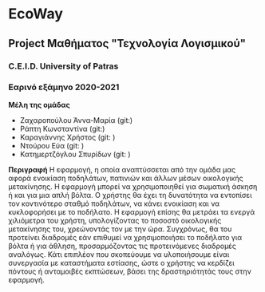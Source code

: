 # EcoWay
## Project Μαθήματος "Τεχνολογία Λογισμικού" 
### C.E.I.D. University of Patras
### Εαρινό εξάμηνο 2020-2021

**Μέλη της ομάδας**
* Ζαχαροπούλου Άννα-Μαρία (git:)
* Ράπτη Κωνσταντίνα (git:)
* Καραγιάννης Χρήστος (git: )
* Ντούρου Εύα (git: )
* Κατημερτζόγλου Σπυρίδων (git: )

**Περιγραφή**
Η εφαρμογή, η οποία αναπτύσσεται από την ομάδα μας αφορά ενοικίαση ποδηλάτων,
πατινιών και άλλων μέσων οικολογικής μετακίνησης. Η εφαρμογή μπορεί να
χρησιμοποιηθεί για σωματική άσκηση ή και για μια απλή βόλτα. Ο χρήστης θα έχει τη
δυνατότητα να εντοπίσει τον κοντινότερο σταθμό ποδηλάτων, να κάνει ενοικίαση και να
κυκλοφορήσει με το ποδήλατο. Η εφαρμογή επίσης θα μετράει τα ενεργά χιλιόμετρα του
χρήστη, υπολογίζοντας το ποσοστό οικολογικής μετακίνησης του, χρεώνοντάς τον με την
ώρα. Συγχρόνως, θα του προτείνει διαδρομές εάν επιθυμεί να χρησιμοποιήσει το
ποδήλατο για βόλτα ή για άθληση, προσαρμόζοντας τις προτεινόμενες διαδρομές
αναλόγως. Κάτι επιπλέον που σκοπεύουμε να υλοποιήσουμε είναι συνεργασία με
καταστήματα εστίασης, ώστε ο χρήστης να κερδίζει πόντους ή ανταμοιβές εκπτώσεων,
βάσει της δραστηριότητάς τους στην εφαρμογή.
